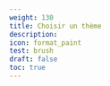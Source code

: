 ```yaml
---
weight: 130
title: Choisir un thème
description: 
icon: format_paint
test: brush
draft: false
toc: true
---
```

